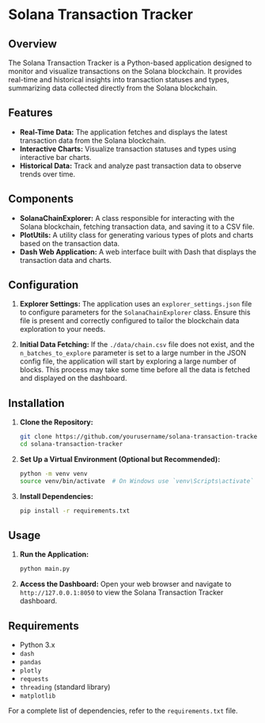 # Solana Transaction Tracker

## Overview

The Solana Transaction Tracker is a Python-based application designed to monitor and visualize transactions on the Solana blockchain. It provides real-time and historical insights into transaction statuses and types, summarizing data collected directly  from the Solana blockchain.

## Features

- **Real-Time Data:** The application fetches and displays the latest transaction data from the Solana blockchain.
- **Interactive Charts:** Visualize transaction statuses and types using interactive bar charts.
- **Historical Data:** Track and analyze past transaction data to observe trends over time.

## Components

- **SolanaChainExplorer:** A class responsible for interacting with the Solana blockchain, fetching transaction data, and saving it to a CSV file.
- **PlotUtils:** A utility class for generating various types of plots and charts based on the transaction data.
- **Dash Web Application:** A web interface built with Dash that displays the transaction data and charts.

## Configuration

1. **Explorer Settings:** The application uses an `explorer_settings.json` file to configure parameters for the `SolanaChainExplorer` class. Ensure this file is present and correctly configured to tailor the blockchain data exploration to your needs.

2. **Initial Data Fetching:** If the `./data/chain.csv` file does not exist, and the `n_batches_to_explore` parameter is set to a large number in the JSON config file, the application will start by exploring a large number of blocks. This process may take some time before all the data is fetched and displayed on the dashboard.

## Installation

1. **Clone the Repository:**

    ```bash
    git clone https://github.com/yourusername/solana-transaction-tracker.git
    cd solana-transaction-tracker
    ```

2. **Set Up a Virtual Environment (Optional but Recommended):**

    ```bash
    python -m venv venv
    source venv/bin/activate  # On Windows use `venv\Scripts\activate`
    ```

3. **Install Dependencies:**

    ```bash
    pip install -r requirements.txt
    ```

## Usage

1. **Run the Application:**

    ```bash
    python main.py
    ```

2. **Access the Dashboard:** Open your web browser and navigate to `http://127.0.0.1:8050` to view the Solana Transaction Tracker dashboard.

## Requirements

- Python 3.x
- `dash`
- `pandas`
- `plotly`
- `requests`
- `threading` (standard library)
- `matplotlib` 

For a complete list of dependencies, refer to the `requirements.txt` file.
